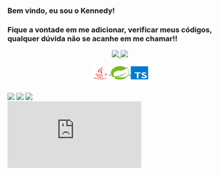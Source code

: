 ### Bem vindo, eu sou o Kennedy!
### Fique a vontade em me adicionar, verificar meus códigos, qualquer dúvida não se acanhe em me chamar!!
<div align="center">
  <a href="">
  <img height="130em" src="https://github-readme-stats.vercel.app/api?username=KEENNEEDYY&show_icons=true&theme=github_dark&include_all_commits=true&count_private=true"/>
  <img height="130em" src="https://github-readme-stats.vercel.app/api/top-langs/?username=KEENNEEDYY&layout=compact&langs_count=16&theme=github_dark"/>
</div>
<div align="center" style="display: inline_block"><br>
    <img align="center" alt="KEENNEEDYY-Java" height="30" width="40" src="https://raw.githubusercontent.com/devicons/devicon/master/icons/java/java-plain.svg">
    <img align="center" alt="KEENNEEDYY-SpringBoot" height="30" width="40" src="https://github.com/devicons/devicon/blob/master/icons/spring/spring-original.svg">
    <img align="center" alt="KEENNEEDYY-TypeScript" height="30" width="40" src="https://github.com/devicons/devicon/blob/master/icons/typescript/typescript-original.svg">
</div>
  
  ##
  
<div>
   <a href = "mailto:kennedy.costa.valenet@gmail.com"><img src="https://img.shields.io/badge/-Gmail-%23333?style=for-the-badge&logo=gmail&logoColor=white" target="_blank"></a>
   <a href="https://www.linkedin.com/in/kennedy-leocadio-62a845170/" target="_blank"><img src="https://img.shields.io/badge/-LinkedIn-%230077B5?style=for-the-badge&logo=linkedin&logoColor=white" target="_blank"></a> 
   <a href="https://api.whatsapp.com/send?phone=5531989177944" target="_blank"><img src="https://img.shields.io/badge/-WhatsApp-%23E4405?style=for-the-badge&logo=whatsapp&logoColor=white" target="_blank"></a>
   

</div>

<iframe src="https://keenneedyy.github.io/introduction-minicard/" frameborder="0"></iframe>
  
